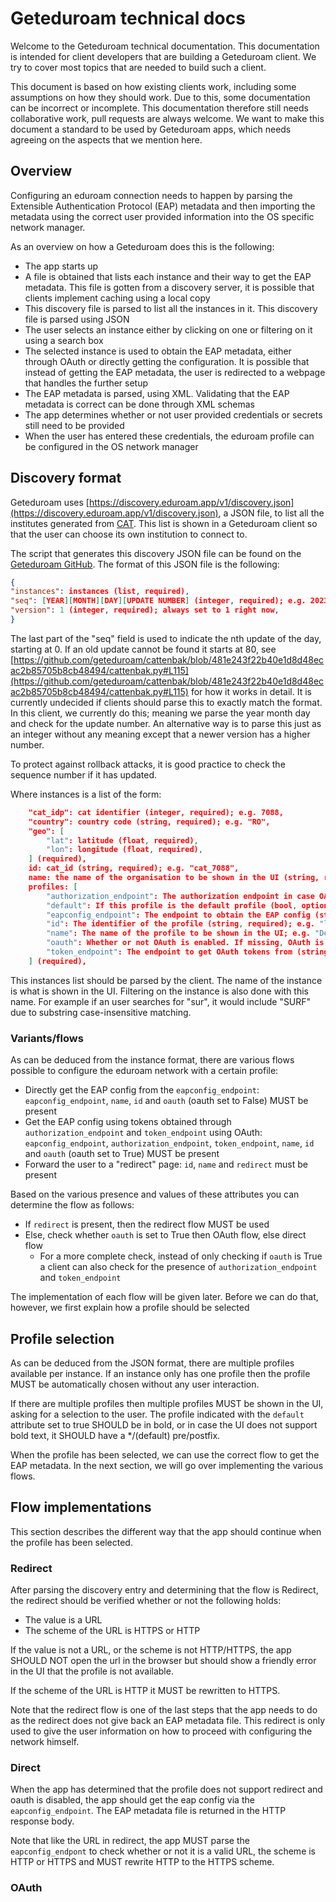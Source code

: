 # Geteduroam technical docs
Welcome to the Geteduroam technical documentation. This documentation is intended for client developers that are building a Geteduroam client. We try to cover most topics that are needed to build such a client.

This document is based on how existing clients work, including some assumptions on how they should work. Due to this, some documentation can be incorrect or incomplete. This documentation therefore still needs collaborative work, pull requests are always welcome. We want to make this document a standard to be used by Geteduroam apps, which needs agreeing on the aspects that we mention here.

## Overview
Configuring an eduroam connection needs to happen by parsing the Extensible Authentication Protocol (EAP) metadata and then importing the metadata using the correct user provided information into the OS specific network manager.

As an overview on how a Geteduroam does this is the following:

- The app starts up
- A file is obtained that lists each instance and their way to get the EAP metadata. This file is gotten from a discovery server, it is possible that clients implement caching using a local copy
- This discovery file is parsed to list all the instances in it. This discovery file is parsed using JSON
- The user selects an instance either by clicking on one or filtering on it using a search box
- The selected instance is used to obtain the EAP metadata, either through OAuth or directly getting the configuration. It is possible that instead of getting the EAP metadata, the user is redirected to a webpage that handles the further setup
- The EAP metadata is parsed, using XML. Validating that the EAP metadata is correct can be done through XML schemas
- The app determines whether or not user provided credentials or secrets still need to be provided
- When the user has entered these credentials, the eduroam profile can be configured in the OS network manager

## Discovery format
Geteduroam uses [https://discovery.eduroam.app/v1/discovery.json](https://discovery.eduroam.app/v1/discovery.json), a JSON file, to list all the institutes generated from [CAT](https://cat.eduroam.org/). This list is shown in a Geteduroam client so that the user can choose its own institution to connect to.

The script that generates this discovery JSON file can be found on the [Geteduroam GitHub](https://github.com/geteduroam/cattenbak). The format of this JSON file is the following:

```json
{
"instances": instances (list, required),
"seq": [YEAR][MONTH][DAY][UPDATE NUMBER] (integer, required); e.g. 2023020908, meaning: 2023, february 9, update 8),
"version": 1 (integer, required); always set to 1 right now,
}
```

The last part of the "seq" field is used to indicate the nth update of the day, starting at 0. If an old update cannot be found it starts at 80, see [https://github.com/geteduroam/cattenbak/blob/481e243f22b40e1d8d48ecac2b85705b8cb48494/cattenbak.py#L115](https://github.com/geteduroam/cattenbak/blob/481e243f22b40e1d8d48ecac2b85705b8cb48494/cattenbak.py#L115) for how it works in detail. It is currently undecided if clients should parse this to exactly match the format. In this client, we currently do this; meaning we parse the year month day and check for the update number. An alternative way is to parse this just as an integer without any meaning except that a newer version has a higher number.

To protect against rollback attacks, it is good practice to check the sequence number if it has updated.

Where instances is a list of the form:

```json
    "cat_idp": cat identifier (integer, required); e.g. 7088,
    "country": country code (string, required); e.g. "RO",
    "geo": [
        "lat": latitude (float, required),
        "lon": longitude (float, required),
    ] (required),
    id: cat_id (string, required); e.g. "cat_7088",
    name: the name of the organisation to be shown in the UI (string, required); e.g. SURF,
    profiles: [
        "authorization_endpoint": The authorization endpoint in case OAuth is used (string, optional); e.g. "https://example.com/oauth/authorize/",
        "default": If this profile is the default profile (bool, optional); e.g. True,
        "eapconfig_endpoint": The endpoint to obtain the EAP config (string, required); e.g. "https://example.com/api/eap-config/",
        "id": The identifier of the profile (string, required); e.g. "letswifi_cat_1337",
        "name": The name of the profile to be shown in the UI; e.g. "Demo Server",
        "oauth": Whether or not OAuth is enabled. If missing, OAuth is not enabled (bool, optional); e.g. true,
        "token_endpoint": The endpoint to get OAuth tokens from (string, optional); e.g. "https://example.com/oauth/token/", 
    ] (required),
```

This instances list should be parsed by the client. The name of the instance is what is shown in the UI. Filtering on the instance is also done with this name. For example if an user searches for "sur", it would include "SURF" due to substring case-insensitive matching.

### Variants/flows
As can be deduced from the instance format, there are various flows possible to configure the eduroam network with a certain profile:

- Directly get the EAP config from the `eapconfig_endpoint`: `eapconfig_endpoint`, `name`, `id` and `oauth` (oauth set to False) MUST be present
- Get the EAP config using tokens obtained through `authorization_endpoint` and `token_endpoint` using OAuth: `eapconfig_endpoint`, `authorization_endpoint`, `token_endpoint`, `name`, `id` and `oauth` (oauth set to True) MUST be present
- Forward the user to a "redirect" page: `id`, `name` and `redirect` must be present

Based on the various presence and values of these attributes you can determine the flow as follows:
- If `redirect` is present, then the redirect flow MUST be used
- Else, check whether `oauth` is set to True then OAuth flow, else direct flow
  - For a more complete check, instead of only checking if `oauth` is True a client can also check for the presence of `authorization_endpoint` and `token_endpoint`

The implementation of each flow will be given later. Before we can do that, however, we first explain how a profile should be selected

## Profile selection
As can be deduced from the JSON format, there are multiple profiles available per instance. If an instance only has one profile then the profile MUST be automatically chosen without any user interaction. 

If there are multiple profiles then multiple profiles MUST be shown in the UI, asking for a selection to the user. The profile indicated with the `default` attribute set to true SHOULD be in bold, or in case the UI does not support bold text, it SHOULD have a */(default) pre/postfix.

When the profile has been selected, we can use the correct flow to get the EAP metadata. In the next section, we will go over implementing the various flows.

## Flow implementations
This section describes the different way that the app should continue when the profile has been selected.

### Redirect
After parsing the discovery entry and determining that the flow is Redirect, the redirect should be verified whether or not the following holds:

- The value is a URL
- The scheme of the URL is HTTPS or HTTP

If the value is not a URL, or the scheme is not HTTP/HTTPS, the app SHOULD NOT open the url in the browser but should show a friendly error in the UI that the profile is not available.

If the scheme of the URL is HTTP it MUST be rewritten to HTTPS.

Note that the redirect flow is one of the last steps that the app needs to do as the redirect does not give back an EAP metadata file. This redirect is only used to give the user information on how to proceed with configuring the network himself.

### Direct
When the app has determined that the profile does not support redirect and oauth is disabled, the app should get the eap config via the `eapconfig_endpoint`. The EAP metadata file is returned in the HTTP response body. 

Note that like the URL in redirect, the app MUST parse the `eapconfig_endpont` to check whether or not it is a valid URL, the scheme is HTTP or HTTPS and MUST rewrite HTTP to the HTTPS scheme.


### OAuth

